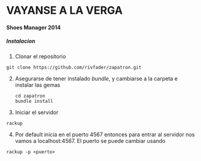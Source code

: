 # VAYANSE A LA VERGA
#### Shoes Manager 2014

##### Instalacion

1. Clonar el repositorio

  `git clone https://github.com/rivfader/zapatron.git`

2. Asegurarse de tener instalado *bundle*, y cambiarse a la carpeta e instalar
   las gemas

   ```
   cd zapatron
   bundle install
   ```

3. Iniciar el servidor

  `rackup ` 

4. Por default inicia en el puerto 4567 entonces para entrar al servidor nos
   vamos a localhost:4567. El puerto se puede cambiar usando

  `rackup -p <puerto>`

